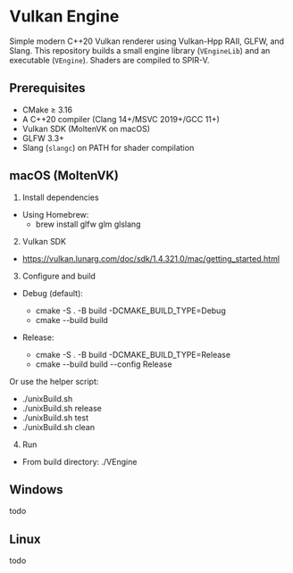# Vulkan Engine

Simple modern C++20 Vulkan renderer using Vulkan-Hpp RAII, GLFW, and Slang. This repository builds a small engine library (`VEngineLib`) and an executable (`VEngine`). Shaders are compiled to SPIR-V.

## Prerequisites

- CMake ≥ 3.16
- A C++20 compiler (Clang 14+/MSVC 2019+/GCC 11+)
- Vulkan SDK (MoltenVK on macOS)
- GLFW 3.3+
- Slang (`slangc`) on PATH for shader compilation


## macOS (MoltenVK)

1) Install dependencies

- Using Homebrew:
	- brew install glfw glm glslang

2) Vulkan SDK

- https://vulkan.lunarg.com/doc/sdk/1.4.321.0/mac/getting_started.html

3) Configure and build

- Debug (default):
	- cmake -S . -B build -DCMAKE_BUILD_TYPE=Debug
	- cmake --build build

- Release:
	- cmake -S . -B build -DCMAKE_BUILD_TYPE=Release
	- cmake --build build --config Release

Or use the helper script:

- ./unixBuild.sh
- ./unixBuild.sh release
- ./unixBuild.sh test
- ./unixBuild.sh clean

4) Run

- From build directory: ./VEngine


## Windows

todo

## Linux

todo